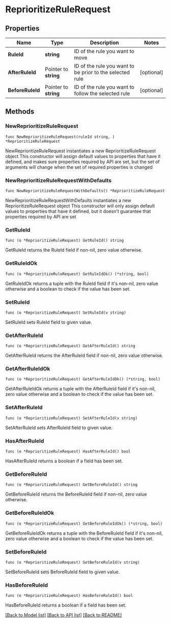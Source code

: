 # ReprioritizeRuleRequest

## Properties

Name | Type | Description | Notes
------------ | ------------- | ------------- | -------------
**RuleId** | **string** | ID of the rule you want to move | 
**AfterRuleId** | Pointer to **string** | ID of the rule you want to be prior to the selected rule | [optional] 
**BeforeRuleId** | Pointer to **string** | ID of the rule you want to follow the selected rule | [optional] 

## Methods

### NewReprioritizeRuleRequest

`func NewReprioritizeRuleRequest(ruleId string, ) *ReprioritizeRuleRequest`

NewReprioritizeRuleRequest instantiates a new ReprioritizeRuleRequest object
This constructor will assign default values to properties that have it defined,
and makes sure properties required by API are set, but the set of arguments
will change when the set of required properties is changed

### NewReprioritizeRuleRequestWithDefaults

`func NewReprioritizeRuleRequestWithDefaults() *ReprioritizeRuleRequest`

NewReprioritizeRuleRequestWithDefaults instantiates a new ReprioritizeRuleRequest object
This constructor will only assign default values to properties that have it defined,
but it doesn't guarantee that properties required by API are set

### GetRuleId

`func (o *ReprioritizeRuleRequest) GetRuleId() string`

GetRuleId returns the RuleId field if non-nil, zero value otherwise.

### GetRuleIdOk

`func (o *ReprioritizeRuleRequest) GetRuleIdOk() (*string, bool)`

GetRuleIdOk returns a tuple with the RuleId field if it's non-nil, zero value otherwise
and a boolean to check if the value has been set.

### SetRuleId

`func (o *ReprioritizeRuleRequest) SetRuleId(v string)`

SetRuleId sets RuleId field to given value.


### GetAfterRuleId

`func (o *ReprioritizeRuleRequest) GetAfterRuleId() string`

GetAfterRuleId returns the AfterRuleId field if non-nil, zero value otherwise.

### GetAfterRuleIdOk

`func (o *ReprioritizeRuleRequest) GetAfterRuleIdOk() (*string, bool)`

GetAfterRuleIdOk returns a tuple with the AfterRuleId field if it's non-nil, zero value otherwise
and a boolean to check if the value has been set.

### SetAfterRuleId

`func (o *ReprioritizeRuleRequest) SetAfterRuleId(v string)`

SetAfterRuleId sets AfterRuleId field to given value.

### HasAfterRuleId

`func (o *ReprioritizeRuleRequest) HasAfterRuleId() bool`

HasAfterRuleId returns a boolean if a field has been set.

### GetBeforeRuleId

`func (o *ReprioritizeRuleRequest) GetBeforeRuleId() string`

GetBeforeRuleId returns the BeforeRuleId field if non-nil, zero value otherwise.

### GetBeforeRuleIdOk

`func (o *ReprioritizeRuleRequest) GetBeforeRuleIdOk() (*string, bool)`

GetBeforeRuleIdOk returns a tuple with the BeforeRuleId field if it's non-nil, zero value otherwise
and a boolean to check if the value has been set.

### SetBeforeRuleId

`func (o *ReprioritizeRuleRequest) SetBeforeRuleId(v string)`

SetBeforeRuleId sets BeforeRuleId field to given value.

### HasBeforeRuleId

`func (o *ReprioritizeRuleRequest) HasBeforeRuleId() bool`

HasBeforeRuleId returns a boolean if a field has been set.


[[Back to Model list]](HOW-TO.md#documentation-for-models) [[Back to API list]](HOW-TO.md#documentation-for-api-endpoints) [[Back to README]](HOW-TO.md)



